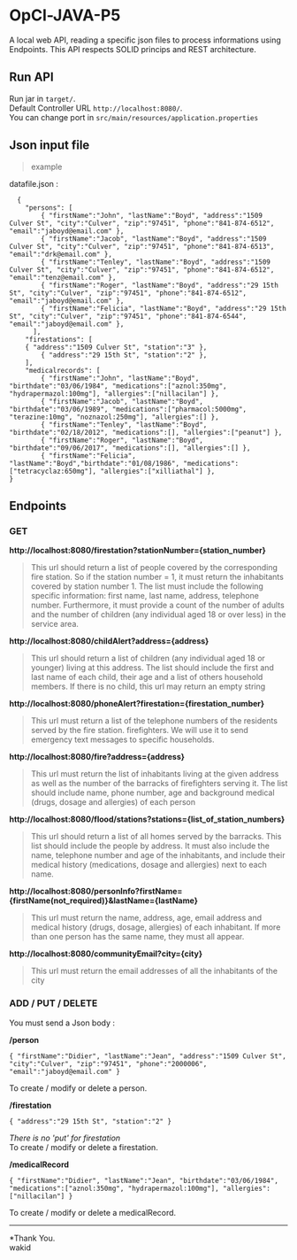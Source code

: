 # OpCl-JAVA-P5
A local web API, reading a specific json files to process informations using Endpoints. This API respects SOLID princips and REST architecture.

##  Run API

Run jar in `target/`.  
Default Controller URL `http://localhost:8080/`.   
You can change port in `src/main/resources/application.properties`  

## Json input file
> example  

datafile.json :

``` 
  {
    "persons": [
        { "firstName":"John", "lastName":"Boyd", "address":"1509 Culver St", "city":"Culver", "zip":"97451", "phone":"841-874-6512", "email":"jaboyd@email.com" },
        { "firstName":"Jacob", "lastName":"Boyd", "address":"1509 Culver St", "city":"Culver", "zip":"97451", "phone":"841-874-6513", "email":"drk@email.com" },
        { "firstName":"Tenley", "lastName":"Boyd", "address":"1509 Culver St", "city":"Culver", "zip":"97451", "phone":"841-874-6512", "email":"tenz@email.com" },
        { "firstName":"Roger", "lastName":"Boyd", "address":"29 15th St", "city":"Culver", "zip":"97451", "phone":"841-874-6512", "email":"jaboyd@email.com" },
        { "firstName":"Felicia", "lastName":"Boyd", "address":"29 15th St", "city":"Culver", "zip":"97451", "phone":"841-874-6544", "email":"jaboyd@email.com" },
      ],
    "firestations": [
	{ "address":"1509 Culver St", "station":"3" },
        { "address":"29 15th St", "station":"2" },
	],
    "medicalrecords": [
        { "firstName":"John", "lastName":"Boyd", "birthdate":"03/06/1984", "medications":["aznol:350mg", "hydrapermazol:100mg"], "allergies":["nillacilan"] },
        { "firstName":"Jacob", "lastName":"Boyd", "birthdate":"03/06/1989", "medications":["pharmacol:5000mg", "terazine:10mg", "noznazol:250mg"], "allergies":[] },
        { "firstName":"Tenley", "lastName":"Boyd", "birthdate":"02/18/2012", "medications":[], "allergies":["peanut"] },
        { "firstName":"Roger", "lastName":"Boyd", "birthdate":"09/06/2017", "medications":[], "allergies":[] },
        { "firstName":"Felicia", "lastName":"Boyd","birthdate":"01/08/1986", "medications":["tetracyclaz:650mg"], "allergies":["xilliathal"] },
}
```  
  
## Endpoints

### GET  

**http://localhost:8080/firestation?stationNumber={station_number}**
  
>This url should return a list of people covered by the corresponding fire station.
>So if the station number = 1, it must return the inhabitants covered by station number 1. The list
>must include the following specific information: first name, last name, address, telephone number. Furthermore,
>it must provide a count of the number of adults and the number of children (any individual aged 18 or over
>less) in the service area.  
  
**http://localhost:8080/childAlert?address={address}**
  
>This url should return a list of children (any individual aged 18 or younger) living at this address.
>The list should include the first and last name of each child, their age and a list of others
>household members. If there is no child, this url may return an empty string
  
**http://localhost:8080/phoneAlert?firestation={firestation_number}**
  
>This url must return a list of the telephone numbers of the residents served by the fire station.
>firefighters. We will use it to send emergency text messages to specific households.
  
**http://localhost:8080/fire?address={address}**
  
>This url must return the list of inhabitants living at the given address as well as the number of the barracks
>of firefighters serving it. The list should include name, phone number, age and background
>medical (drugs, dosage and allergies) of each person
  
**http://localhost:8080/flood/stations?stations={list_of_station_numbers}**
  
>This url should return a list of all homes served by the barracks. This list should include the
>people by address. It must also include the name, telephone number and age of the inhabitants, and
>include their medical history (medications, dosage and allergies) next to each name.
  
**http://localhost:8080/personInfo?firstName={firstName(not_required)}&lastName={lastName}**
  
>This url must return the name, address, age, email address and medical history (drugs,
>dosage, allergies) of each inhabitant. If more than one person has the same name, they must
>all appear.
  
**http://localhost:8080/communityEmail?city={city}**
  
>This url must return the email addresses of all the inhabitants of the city
  
### ADD / PUT / DELETE

You must send a Json body :

**/person**

```
{ "firstName":"Didier", "lastName":"Jean", "address":"1509 Culver St", "city":"Culver", "zip":"97451", "phone":"2000006", "email":"jaboyd@email.com" }
```  
To create / modify or delete a person.

**/firestation**

```  
{ "address":"29 15th St", "station":"2" }
```  

*There is no 'put' for firestation*  
To create / modify or delete a firestation.

**/medicalRecord**

```  
{ "firstName":"Didier", "lastName":"Jean", "birthdate":"03/06/1984", "medications":["aznol:350mg", "hydrapermazol:100mg"], "allergies":["nillacilan"] }
```  

To create / modify or delete a medicalRecord.
  
    
---------------------------------------
*Thank You.  
wakid
